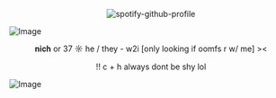 <p align="center"
  
   ![spotify-github-profile](https://spotify-github-profile.kittinanx.com/api/view?uid=31obthbw4zmiii4ky3is2evtaqme&cover_image=true&theme=natemoo-re&show_offline=true&background_color=3f7cff&interchange=true&bar_color=3f7cff&bar_color_cover=false)

![Image](https://github.com/user-attachments/assets/fb954228-2722-4b21-8bb9-46dac2a293fc)
<p align="center">
𝐧𝐢𝐜𝐡 or 37  ☼  he / they - w2i [only looking if oomfs r w/ me] ><
<p align="center">
!! c + h always dont be shy lol
  
![Image](https://github.com/user-attachments/assets/029c6abb-bee8-4c33-a6b7-9229574d80fe)
